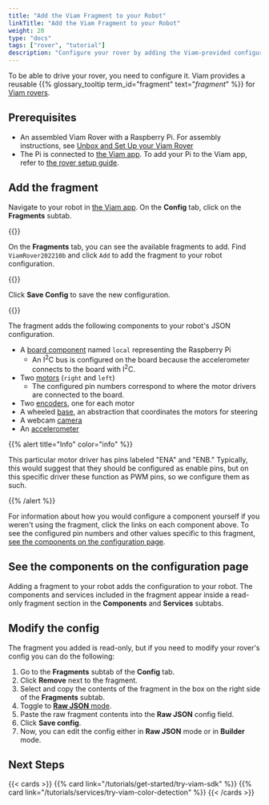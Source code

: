 ```yaml
---
title: "Add the Viam Fragment to your Robot"
linkTitle: "Add the Viam Fragment to your Robot"
weight: 20
type: "docs"
tags: ["rover", "tutorial"]
description: "Configure your rover by adding the Viam-provided configuration fragment to your rover."
---
```


To be able to drive your rover, you need to configure it.
Viam provides a reusable {{% glossary_tooltip term_id="fragment" text="*fragment*" %}} for [Viam rovers](https://www.viam.com/resources/rover).

## Prerequisites

- An assembled Viam Rover with a Raspberry Pi.
  For assembly instructions, see [Unbox and Set Up your Viam Rover](../rover-tutorial/)
- The Pi is connected to [the Viam app](https://app.viam.com).
  To add your Pi to the Viam app, refer to [the rover setup guide](/try-viam/rover-resources/rover-tutorial/#connect-to-the-viam-app).

## Add the fragment

Navigate to your robot in [the Viam app](https://app.viam.com/robots).
On the  **Config** tab, click on the **Fragments** subtab.

{{<imgproc src="try-viam/rover-resources/fragments/fragments_tab.png" resize="1200x" alt="Fragments tab inside the Viam app">}}

On the **Fragments** tab, you can see the available fragments to add.
Find `ViamRover202210b` and click `Add` to add the fragment to your robot configuration.

{{<imgproc src="try-viam/rover-resources/fragments/fragments_list.png" resize="1200x" alt="List of available fragments">}}

Click **Save Config** to save the new configuration.

{{<imgproc src="try-viam/rover-resources/fragments/fragment_configuration.png" resize="1200x" alt="Fragment configuration">}}

The fragment adds the following components to your robot's JSON configuration.

- A [board component](/components/board/pi/) named `local` representing the Raspberry Pi
  - An I<sup>2</sup>C bus is configured on the board because the accelerometer connects to the board with I<sup>2</sup>C.
- Two [motors](/components/motor/gpio/) (`right` and `left`)
  - The configured pin numbers correspond to where the motor drivers are connected to the board.
- Two [encoders](/components/encoder/single/), one for each motor
- A wheeled [base](/components/base/), an abstraction that coordinates the motors for steering
- A webcam [camera](/components/camera/webcam/)
- An [accelerometer](/components/movement-sensor/adxl345/)

{{% alert title="Info" color="info" %}}

This particular motor driver has pins labeled "ENA" and "ENB."
Typically, this would suggest that they should be configured as enable pins, but on this specific driver these function as PWM pins, so we configure them as such.

{{% /alert %}}

For information about how you would configure a component yourself if you weren't using the fragment, click the links on each component above.
To see the configured pin numbers and other values specific to this fragment, [see the components on the configuration page](#see-the-components-on-the-configuration-page).

## See the components on the configuration page

Adding a fragment to your robot adds the configuration to your robot.
The components and services included in the fragment appear inside a read-only fragment section in the **Components** and **Services** subtabs.

## Modify the config

The fragment you added is read-only, but if you need to modify your rover's config you can do the following:

1. Go to the **Fragments** subtab of the **Config** tab.
2. Click **Remove** next to the fragment.
3. Select and copy the contents of the fragment in the box on the right side of the **Fragments** subtab.
5. Toggle to [**Raw JSON** mode](/try-viam/try-viam-tutorial/#raw-json).
6. Paste the raw fragment contents into the **Raw JSON** config field.
7. Click **Save config**.
8. Now, you can edit the config either in **Raw JSON** mode or in **Builder** mode.

## Next Steps

{{< cards >}}
  {{% card link="/tutorials/get-started/try-viam-sdk" %}}
  {{% card link="/tutorials/services/try-viam-color-detection" %}}
{{< /cards >}}
